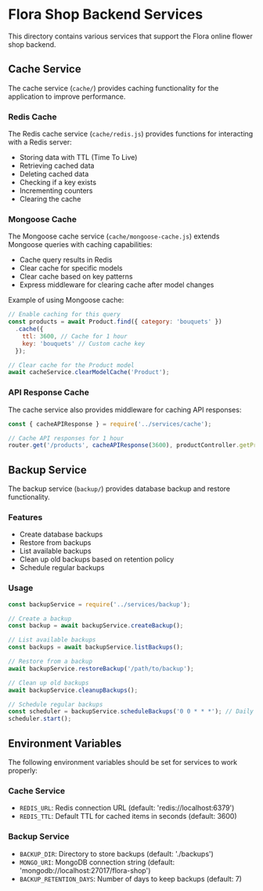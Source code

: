 # Flora Shop Backend Services

This directory contains various services that support the Flora online flower shop backend.

## Cache Service

The cache service (`cache/`) provides caching functionality for the application to improve performance.

### Redis Cache

The Redis cache service (`cache/redis.js`) provides functions for interacting with a Redis server:

- Storing data with TTL (Time To Live)
- Retrieving cached data
- Deleting cached data
- Checking if a key exists
- Incrementing counters
- Clearing the cache

### Mongoose Cache

The Mongoose cache service (`cache/mongoose-cache.js`) extends Mongoose queries with caching capabilities:

- Cache query results in Redis
- Clear cache for specific models
- Clear cache based on key patterns
- Express middleware for clearing cache after model changes

Example of using Mongoose cache:

```javascript
// Enable caching for this query
const products = await Product.find({ category: 'bouquets' })
  .cache({
    ttl: 3600, // Cache for 1 hour
    key: 'bouquets' // Custom cache key
  });

// Clear cache for the Product model
await cacheService.clearModelCache('Product');
```

### API Response Cache

The cache service also provides middleware for caching API responses:

```javascript
const { cacheAPIResponse } = require('../services/cache');

// Cache API responses for 1 hour
router.get('/products', cacheAPIResponse(3600), productController.getProducts);
```

## Backup Service

The backup service (`backup/`) provides database backup and restore functionality.

### Features

- Create database backups
- Restore from backups
- List available backups
- Clean up old backups based on retention policy
- Schedule regular backups

### Usage

```javascript
const backupService = require('../services/backup');

// Create a backup
const backup = await backupService.createBackup();

// List available backups
const backups = await backupService.listBackups();

// Restore from a backup
await backupService.restoreBackup('/path/to/backup');

// Clean up old backups
await backupService.cleanupBackups();

// Schedule regular backups
const scheduler = backupService.scheduleBackups('0 0 * * *'); // Daily at midnight
scheduler.start();
```

## Environment Variables

The following environment variables should be set for services to work properly:

### Cache Service
- `REDIS_URL`: Redis connection URL (default: 'redis://localhost:6379')
- `REDIS_TTL`: Default TTL for cached items in seconds (default: 3600)

### Backup Service
- `BACKUP_DIR`: Directory to store backups (default: './backups')
- `MONGO_URI`: MongoDB connection string (default: 'mongodb://localhost:27017/flora-shop')
- `BACKUP_RETENTION_DAYS`: Number of days to keep backups (default: 7)